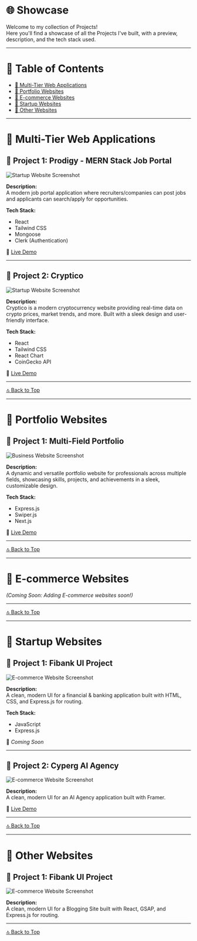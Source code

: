 # 🌐 Showcase

Welcome to my collection of Projects!  
Here you'll find a showcase of all the Projects I've built, with a preview, description, and the tech stack used.

---

# 📑 Table of Contents
- [🚀 Multi-Tier Web Applications](#-multi-tier-web-applications)
- [🏢 Portfolio Websites](#-portfolio-websites)
- [🎨 E-commerce Websites](#-e-commerce-websites)
- [🚀 Startup Websites](#-startup-websites)
- [🧩 Other Websites](#-other-websites)

---

# 🚀 Multi-Tier Web Applications

## 📸 Project 1: Prodigy - MERN Stack Job Portal  

![Startup Website Screenshot](./images/startup1.png)

**Description:**  
A modern job portal application where recruiters/companies can post jobs and applicants can search/apply for opportunities.

**Tech Stack:**  
- React
- Tailwind CSS
- Mongoose
- Clerk (Authentication)

🔗 [Live Demo](https://prodigy-portal.vercel.app)

---

## 📸 Project 2: Cryptico

![Startup Website Screenshot](./images/cryptico.gif)

**Description:**  
Cryptico is a modern cryptocurrency website providing real-time data on crypto prices, market trends, and more. Built with a sleek design and user-friendly interface.

**Tech Stack:**  
- React
- Tailwind CSS
- React Chart
- CoinGecko API

🔗 [Live Demo](https://crypticoo.vercel.app)

---

[🔝 Back to Top](#📑-table-of-contents)

---

# 🏢 Portfolio Websites

## 📸 Project 1: Multi-Field Portfolio

![Business Website Screenshot](./images/business1.png)

**Description:**  
A dynamic and versatile portfolio website for professionals across multiple fields, showcasing skills, projects, and achievements in a sleek, customizable design.

**Tech Stack:**  
- Express.js
- Swiper.js
- Next.js

🔗 [Live Demo](https://mazher.vercel.app)

---

[🔝 Back to Top](#📑-table-of-contents)

---

# 🎨 E-commerce Websites

_(Coming Soon: Adding E-commerce websites soon!)_

---

[🔝 Back to Top](#📑-table-of-contents)

---

# 🚀 Startup Websites

## 📸 Project 1: Fibank UI Project

![E-commerce Website Screenshot](./images/fibank.gif)

**Description:**  
A clean, modern UI for a financial & banking application built with HTML, CSS, and Express.js for routing.

**Tech Stack:**  
- JavaScript
- Express.js

🔗 _Coming Soon_

---

## 📸 Project 2: Cyperg AI Agency

![E-commerce Website Screenshot](./images/ecommerce1.png)

**Description:**  
A clean, modern UI for an AI Agency application built with Framer.

🔗 [Live Demo](https://cyberg-mazher.framer.ai/)

---

[🔝 Back to Top](#📑-table-of-contents)

---

# 🧩 Other Websites

## 📸 Project 1: Fibank UI Project

![E-commerce Website Screenshot](./images/blogging.gif)

**Description:**  
A clean, modern UI for a Blogging Site built with React, GSAP, and Express.js for routing.


---

[🔝 Back to Top](#📑-table-of-contents)
